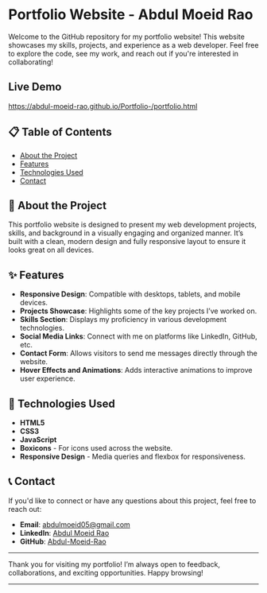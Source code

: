 # Portfolio Website - Abdul Moeid Rao

Welcome to the GitHub repository for my portfolio website! This website showcases my skills, projects, and experience as a web developer. Feel free to explore the code, see my work, and reach out if you're interested in collaborating!
## Live Demo
https://abdul-moeid-rao.github.io/Portfolio-/portfolio.html

## 📋 Table of Contents

- [About the Project](#about-the-project)
- [Features](#features)
- [Technologies Used](#technologies-used)
- [Contact](#contact)

## 📖 About the Project

This portfolio website is designed to present my web development projects, skills, and background in a visually engaging and organized manner. It’s built with a clean, modern design and fully responsive layout to ensure it looks great on all devices.

## ✨ Features

- **Responsive Design**: Compatible with desktops, tablets, and mobile devices.
- **Projects Showcase**: Highlights some of the key projects I’ve worked on.
- **Skills Section**: Displays my proficiency in various development technologies.
- **Social Media Links**: Connect with me on platforms like LinkedIn, GitHub, etc.
- **Contact Form**: Allows visitors to send me messages directly through the website.
- **Hover Effects and Animations**: Adds interactive animations to improve user experience.

## 🚀 Technologies Used

- **HTML5**
- **CSS3**
- **JavaScript**
- **Boxicons** - For icons used across the website.
- **Responsive Design** - Media queries and flexbox for responsiveness.

## 📞 Contact

If you'd like to connect or have any questions about this project, feel free to reach out:

- **Email**: [abdulmoeid05@gmail.com](mailto:abdulmoeid05@gmail.com)
- **LinkedIn**: [Abdul Moeid Rao](https://www.linkedin.com/in/abdul-moeid-rao-70aaa628a)
- **GitHub**: [Abdul-Moeid-Rao](https://github.com/Abdul-Moeid-Rao)

---

Thank you for visiting my portfolio! I’m always open to feedback, collaborations, and exciting opportunities. Happy browsing!

---
